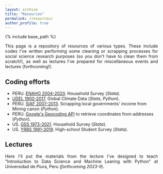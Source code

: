 ```yaml
---
layout: archive
title: "Resources"
permalink: /resources/
author_profile: true
---
```


{% include base_path %}

<p align="justify"> This page is a repository of resources of various types. These include codes I've written performing some cleaning or scrapping processes for social science research purposes (so you don't have to clean them from scratch!), as well as lectures I've prepared for miscellaneous events and lectures (forthcoming!). </p>

## Coding efforts

- PERU. [ENAHO 2004-2020](https://github.com/nicoidominguez/PERU-ENAHO). Household Survey (_Stata_).
- [UDEL 1900-2017](https://github.com/nicoidominguez/UDEL-Global-Climate-Data). Global Climate Data (_Stata_, _Python_).
- PERU. [SIAF 2007-2013](https://github.com/nicoidominguez/PERU-SIAF). Scrapping local governments' income from Mining canon (_Python_).
- PERU. [Google's Geocoding API](https://github.com/nicoidominguez/PERU-GeocodingAPI) to retrieve coordinates from addresses (_Python_).
- US. [GSS 1973-2021](https://github.com/nicoidominguez/US-GSS). Household Survey (_Stata_).
- US. [YRBS 1991-2019](https://github.com/nicoidominguez/US-YRBS). High-school Student Survey (_Stata_).

## Lectures

<p align="justify"> Here I'll put the materials from the lecture I've designed to teach "Introduction to Data Science and Machine Learing with Python" at Universidad de Piura, Peru (<i>forthcoming 2023-II</i>). </p>
